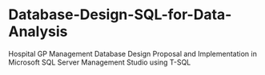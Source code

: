 # Database-Design-SQL-for-Data-Analysis
Hospital GP Management Database Design Proposal and Implementation in Microsoft SQL Server Management Studio using T-SQL
